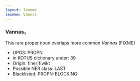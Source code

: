 ```yaml
---
layout: lexeme
lexeme: Vannas
---
```


###  Vannas₁

This rare proper noun overlaps more common *Vannas* (FIXME)
* UPOS:  PROPN
* in KOTUS dictionary under:  39
* Origin:  finer|fiwikt
* Possible NER class:  LAST
* Blacklisted:  PROPN-BLOCKING

